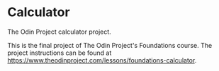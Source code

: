 # Calculator
The Odin Project calculator project.

This is the final project of The Odin Project's Foundations course. The project instructions can be found at https://www.theodinproject.com/lessons/foundations-calculator.

